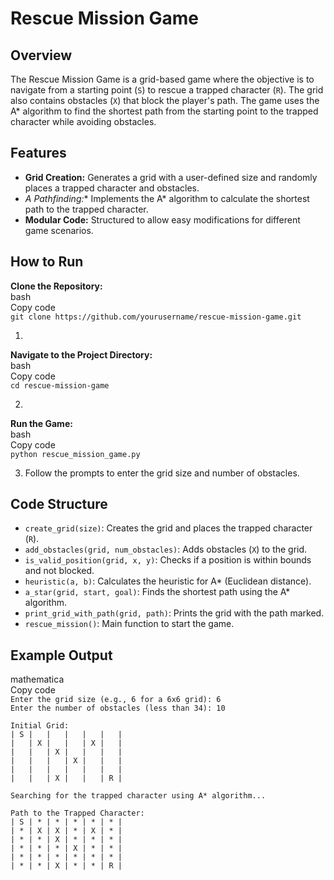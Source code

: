 # **Rescue Mission Game**

## **Overview**

The Rescue Mission Game is a grid-based game where the objective is to navigate from a starting point (`S`) to rescue a trapped character (`R`). The grid also contains obstacles (`X`) that block the player's path. The game uses the A\* algorithm to find the shortest path from the starting point to the trapped character while avoiding obstacles.

## **Features**

* **Grid Creation:** Generates a grid with a user-defined size and randomly places a trapped character and obstacles.  
* *A Pathfinding:*\* Implements the A\* algorithm to calculate the shortest path to the trapped character.  
* **Modular Code:** Structured to allow easy modifications for different game scenarios.

## **How to Run**

**Clone the Repository:**  
bash  
Copy code  
`git clone https://github.com/yourusername/rescue-mission-game.git`

1. 

**Navigate to the Project Directory:**  
bash  
Copy code  
`cd rescue-mission-game`

2. 

**Run the Game:**  
bash  
Copy code  
`python rescue_mission_game.py`

3. Follow the prompts to enter the grid size and number of obstacles.

## **Code Structure**

* `create_grid(size)`: Creates the grid and places the trapped character (`R`).  
* `add_obstacles(grid, num_obstacles)`: Adds obstacles (`X`) to the grid.  
* `is_valid_position(grid, x, y)`: Checks if a position is within bounds and not blocked.  
* `heuristic(a, b)`: Calculates the heuristic for A\* (Euclidean distance).  
* `a_star(grid, start, goal)`: Finds the shortest path using the A\* algorithm.  
* `print_grid_with_path(grid, path)`: Prints the grid with the path marked.  
* `rescue_mission()`: Main function to start the game.

## **Example Output**

mathematica  
Copy code  
`Enter the grid size (e.g., 6 for a 6x6 grid): 6`  
`Enter the number of obstacles (less than 34): 10`

`Initial Grid:`  
`| S |   |   |   |   |   |`  
`|   | X |   |   | X |   |`  
`|   |   | X |   |   |   |`  
`|   |   |   | X |   |   |`  
`|   |   |   |   |   |   |`  
`|   |   | X |   |   | R |`

`Searching for the trapped character using A* algorithm...`

`Path to the Trapped Character:`  
`| S | * | * | * | * | * |`  
`| * | X | X | * | X | * |`  
`| * | * | X | * | * | * |`  
`| * | * | * | X | * | * |`  
`| * | * | * | * | * | * |`  
`| * | * | X | * | * | R |`  
